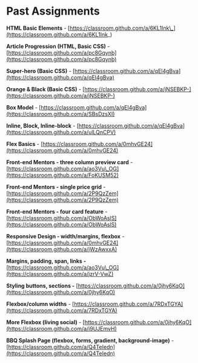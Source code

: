 # Past Assignments

**HTML Basic Elements** - [https://classroom.github.com/a/6KL1Ink\_](https://classroom.github.com/a/6KL1Ink_)

**Article Progression \(HTML, Basic CSS\)** - [https://classroom.github.com/a/pc8Gqynb](https://classroom.github.com/a/pc8Gqynb)

**Super-hero \(Basic CSS\)** - [https://classroom.github.com/a/qEl4gBva](https://classroom.github.com/a/qEl4gBva)

**Orange & Black \(Basic CSS\)** - [https://classroom.github.com/a/jNSEBKP-](https://classroom.github.com/a/jNSEBKP-)

**Box Model** - [https://classroom.github.com/a/qEl4gBva](https://classroom.github.com/a/SBsDzsXI)

**Inline, Block, Inline-block** - [https://classroom.github.com/a/qEl4gBva](https://classroom.github.com/a/ulLQnCPV)

**Flex Basics** - [https://classroom.github.com/a/0mhvGE24](https://classroom.github.com/a/0mhvGE24)

**Front-end Mentors - three column preview card** - [https://classroom.github.com/a/ao3Vu\_OG](https://classroom.github.com/a/FoKUSM52)

**Front-end Mentors - single price grid** - [https://classroom.github.com/a/2P9QzZem](https://classroom.github.com/a/2P9QzZem)

**Front-end Mentors - four card feature** - [https://classroom.github.com/a/ObWoAslS](https://classroom.github.com/a/ObWoAslS)

**Responsive Design - width/margins, flexbox** - [https://classroom.github.com/a/0mhvGE24](https://classroom.github.com/a/jWzAwxxA)

**Margins, padding, span, links -** [https://classroom.github.com/a/ao3Vu\_OG](https://classroom.github.com/a/jzrV-VwZ)

**Styling buttons, sections -** [https://classroom.github.com/a/0jhy6KqO](https://classroom.github.com/a/0jhy6KqO)

**Flexbox/column widths** - [https://classroom.github.com/a/7RDxTGYA](https://classroom.github.com/a/7RDxTGYA)

**More Flexbox \(living social\)** - [https://classroom.github.com/a/0jhy6KqO](https://classroom.github.com/a/i9UJEmvH)

**BBQ Splash Page \(flexbox, forms, gradient, background-image\)** - [https://classroom.github.com/a/Q4TeIedn](https://classroom.github.com/a/Q4TeIedn)







